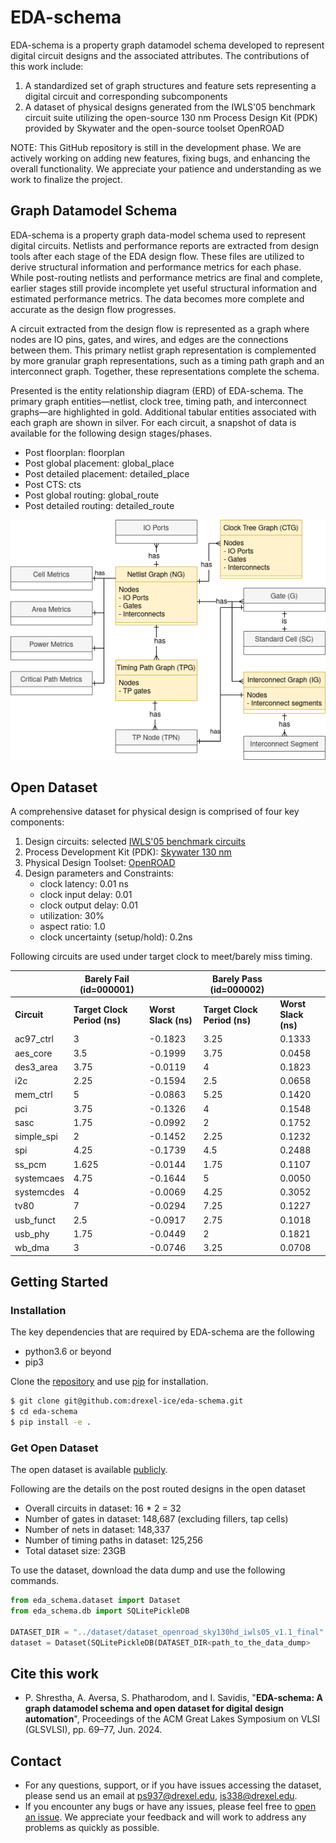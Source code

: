 # EDA-schema

EDA-schema is a property graph datamodel schema developed to represent digital circuit designs and the associated attributes.
The contributions of this work include:
1. A standardized set of graph structures and feature sets representing a digital circuit and corresponding subcomponents
2. A dataset of physical designs generated from the IWLS'05 benchmark circuit suite utilizing the open-source 130 nm Process Design Kit (PDK) provided by Skywater and the open-source toolset OpenROAD

NOTE: This GitHub repository is still in the development phase. We are actively working on adding new features, fixing bugs, and enhancing the overall functionality. We appreciate your patience and understanding as we work to finalize the project.


## Graph Datamodel Schema

EDA-schema is a property graph data-model schema used to represent digital circuits. Netlists and performance reports are extracted from design tools after each stage of the EDA design flow. These files are utilized to derive structural information and performance metrics for each phase. While post-routing netlists and performance metrics are final and complete, earlier stages still provide incomplete yet useful structural information and estimated performance metrics. The data becomes more complete and accurate as the design flow progresses.

A circuit extracted from the design flow is represented as a graph where nodes are IO pins, gates, and wires, and edges are the connections between them. This primary netlist graph representation is complemented by more granular graph representations, such as a timing path graph and an interconnect graph. Together, these representations complete the schema.

Presented is the entity relationship diagram (ERD) of EDA-schema. The primary graph entities—netlist, clock tree, timing path, and interconnect graphs—are highlighted in gold. Additional tabular entities associated with each graph are shown in silver. For each circuit, a snapshot of data is available for the following design stages/phases.
- Post floorplan: floorplan
- Post global placement: global_place
- Post detailed placement: detailed_place
- Post CTS: cts
- Post global routing: global_route
- Post detailed routing: detailed_route


![Alt text](docs/images/schema.png)

## Open Dataset
A comprehensive dataset for physical design is comprised of four key components:
1) Design circuits: selected [IWLS'05 benchmark circuits](https://github.com/ieee-ceda-datc/RDF-2020/tree/master/benchmarks/iwls05_opencores)
2) Process Development Kit (PDK): [Skywater 130 nm](https://skywater-pdk.readthedocs.io/en/main/)
3) Physical Design Toolset: [OpenROAD](https://theopenroadproject.org/)
4) Design parameters and Constraints:
    - clock latency: 0.01 ns
    - clock input delay: 0.01
    - clock output delay: 0.01
    - utilization: 30%
    - aspect ratio: 1.0
    - clock uncertainty (setup/hold): 0.2ns


Following circuits are used under target clock to meet/barely miss timing.

|         | Barely Fail (id=000001) | |  Barely Pass (id=000002) | |
|---|---|---|---|---|
| **Circuit** | **Target Clock Period (ns)** | **Worst Slack (ns)** | **Target Clock Period (ns)** | **Worst Slack (ns)** |
|ac97_ctrl | 3 | -0.1823 | 3.25 | 0.1333|
|aes_core | 3.5 | -0.1999 | 3.75 | 0.0458|
|des3_area | 3.75 | -0.0119 | 4 | 0.1823|
|i2c | 2.25 | -0.1594 | 2.5 | 0.0658|
|mem_ctrl | 5 | -0.0863 | 5.25 | 0.1420|
|pci | 3.75 | -0.1326 | 4 | 0.1548|
|sasc | 1.75 | -0.0992 | 2 | 0.1752|
|simple_spi | 2 | -0.1452 | 2.25 | 0.1232|
|spi | 4.25 | -0.1739 | 4.5 | 0.2488|
|ss_pcm | 1.625 | -0.0144 | 1.75 | 0.1107|
|systemcaes | 4.75 | -0.1644 | 5 | 0.0050|
|systemcdes | 4 | -0.0069 | 4.25 | 0.3052|
|tv80 | 7 | -0.0294 | 7.25 | 0.1227|
|usb_funct | 2.5 | -0.0917 | 2.75 | 0.1018|
|usb_phy | 1.75 | -0.0449 | 2 | 0.1821|
|wb_dma | 3 | -0.0746 | 3.25 | 0.0708|

## Getting Started

### Installation

The key dependencies that are required by EDA-schema are the following

- python3.6 or beyond
- pip3

Clone the [repository](https://github.com/drexel-ice/eda-schema) and use [pip](https://pip.pypa.io/en/stable/) for installation.

```bash
$ git clone git@github.com:drexel-ice/eda-schema.git
$ cd eda-schema
$ pip install -e .
```

### Get Open Dataset

The open dataset is available [publicly](https://drive.google.com/drive/folders/1B3rBvbnviBrKw1aLRpv7e1pEXSCy_vLQ?usp=sharing).

Following are the details on the post routed designs in the open dataset
- Overall circuits in dataset: 16 * 2 = 32
- Number of gates in dataset: 148,687 (excluding fillers, tap cells)
- Number of nets in dataset: 148,337
- Number of timing paths in dataset: 125,256
- Total dataset size: 23GB​

To use the dataset, download the data dump and use the following commands.
```python
from eda_schema.dataset import Dataset
from eda_schema.db import SQLitePickleDB

DATASET_DIR = "../dataset/dataset_openroad_sky130hd_iwls05_v1.1_final"
dataset = Dataset(SQLitePickleDB(DATASET_DIR<path_to_the_data_dump>
```

## Cite this work

- P. Shrestha, A. Aversa, S. Phatharodom, and I. Savidis, "**EDA-schema: A graph datamodel schema and open dataset for digital design automation**", Proceedings of the ACM Great Lakes Symposium on VLSI (GLSVLSI), pp. 69–77, Jun. 2024.

## Contact

- For any questions, support, or if you have issues accessing the dataset, please send us an email at [ps937@drexel.edu](mailto:ps937@drexel.edu), [is338@drexel.edu](mailto:is338@drexel.edu).
- If you encounter any bugs or have any issues, please feel free to [open an issue](https://github.com/drexel-ice/EDA-schema/issues). We appreciate your feedback and will work to address any problems as quickly as possible.
